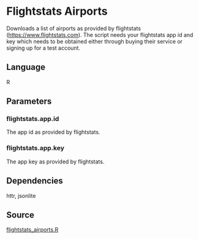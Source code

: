 # Flightstats Airports

Downloads a list of airports as provided by flightstats (https://www.flightstats.com). The script needs your flightstats app id and key which needs to be obtained either through buying their service or signing up for a test account.

## Language
R

## Parameters
### flightstats.app.id
The app id as provided by flightstats.
### flightstats.app.key
The app key as provided by flightstats.

## Dependencies
httr, jsonlite

## Source
[flightstats_airports.R](https://github.com/visokio/omniscope-custom-blocks/blob/master/Connectors/FLightstats/Airports/R/flightstats_airports.R)
